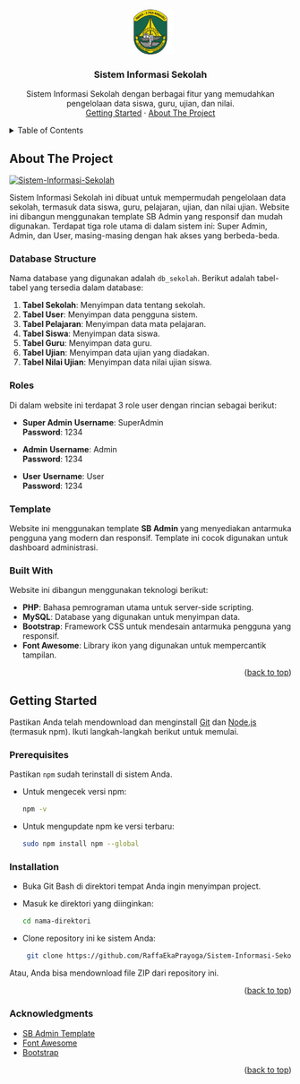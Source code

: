 <a id="readme-top"></a>
<!-- PROJECT LOGO -->
<br />
<div align="center">
  <a href="https://github.com/RaffaEkaPrayoga/minimarket-raffa-v2.git">
    <img src="asset/image/logo.png" alt="Logo" width="80" height="80">
  </a>

<h3 align="center">Sistem Informasi Sekolah</h3>

  <p align="center">
    Sistem Informasi Sekolah dengan berbagai fitur yang memudahkan pengelolaan data siswa, guru, ujian, dan nilai.
    <br />
    <a href="#getting-started">Getting Started</a>
    ·
    <a href="#about-the-project">About The Project</a>
  </p>
</div>

<!-- TABLE OF CONTENTS -->
<details>
  <summary>Table of Contents</summary>
  <ol>
    <li>
      <a href="#about-the-project">About The Project</a>
      <ul>
        <li><a href="#database-structure">Database Structure</a></li>
        <li><a href="#roles">Roles</a></li>
        <li><a href="#template">Template</a></li>
        <li><a href="#built-with">Built With</a></li>
      </ul>
    </li>
    <li>
      <a href="#getting-started">Getting Started</a>
      <ul>
        <li><a href="#prerequisites">Prerequisites</a></li>
        <li><a href="#installation">Installation</a></li>
      </ul>
    </li>
    <li><a href="#acknowledgments">Acknowledgments</a></li>
  </ol>
</details>

<!-- ABOUT THE PROJECT -->

## About The Project

[![Sistem-Informasi-Sekolah][product-screenshot]]()

Sistem Informasi Sekolah ini dibuat untuk mempermudah pengelolaan data sekolah, termasuk data siswa, guru, pelajaran, ujian, dan nilai ujian. Website ini dibangun menggunakan template SB Admin yang responsif dan mudah digunakan. Terdapat tiga role utama di dalam sistem ini: Super Admin, Admin, dan User, masing-masing dengan hak akses yang berbeda-beda.

### Database Structure

Nama database yang digunakan adalah `db_sekolah`. Berikut adalah tabel-tabel yang tersedia dalam database:

1. **Tabel Sekolah**: Menyimpan data tentang sekolah.
2. **Tabel User**: Menyimpan data pengguna sistem.
3. **Tabel Pelajaran**: Menyimpan data mata pelajaran.
4. **Tabel Siswa**: Menyimpan data siswa.
5. **Tabel Guru**: Menyimpan data guru.
6. **Tabel Ujian**: Menyimpan data ujian yang diadakan.
7. **Tabel Nilai Ujian**: Menyimpan data nilai ujian siswa.

### Roles

Di dalam website ini terdapat 3 role user dengan rincian sebagai berikut:

- **Super Admin** 
  **Username**: SuperAdmin  
  **Password**: 1234

- **Admin**
  **Username**: Admin  
  **Password**: 1234

- **User**
  **Username**: User  
  **Password**: 1234

### Template

Website ini menggunakan template **SB Admin** yang menyediakan antarmuka pengguna yang modern dan responsif. Template ini cocok digunakan untuk dashboard administrasi.

### Built With

Website ini dibangun menggunakan teknologi berikut:

- **PHP**: Bahasa pemrograman utama untuk server-side scripting.
- **MySQL**: Database yang digunakan untuk menyimpan data.
- **Bootstrap**: Framework CSS untuk mendesain antarmuka pengguna yang responsif.
- **Font Awesome**: Library ikon yang digunakan untuk mempercantik tampilan.

<p align="right">(<a href="#readme-top">back to top</a>)</p>

<!-- GETTING STARTED -->

## Getting Started

Pastikan Anda telah mendownload dan menginstall <a href="https://git-scm.com/downloads">Git</a> dan <a href="https://nodejs.org/">Node.js</a> (termasuk npm). Ikuti langkah-langkah berikut untuk memulai.

### Prerequisites

Pastikan `npm` sudah terinstall di sistem Anda.

- Untuk mengecek versi npm:

  ```sh
  npm -v

- Untuk mengupdate npm ke versi terbaru:

    ```sh
    sudo npm install npm --global

### Installation

- Buka Git Bash di direktori tempat Anda ingin menyimpan project.

- Masuk ke direktori yang diinginkan:

    ```sh
    cd nama-direktori
- Clone repository ini ke sistem Anda:

   ```sh
    git clone https://github.com/RaffaEkaPrayoga/Sistem-Informasi-Sekolah.git
Atau, Anda bisa mendownload file ZIP dari repository ini.

<p align="right">(<a href="#readme-top">back to top</a>)</p>

### Acknowledgments
- [SB Admin Template](https://github.com/startbootstrap/startbootstrap-sb-admin)
- [Font Awesome](https://fontawesome.com/icons)
- [Bootstrap](https://getbootstrap.com/)
<p align="right">(<a href="#readme-top">back to top</a>)</p>

[product-screenshot]: asset/image/ss-dashboard.png
